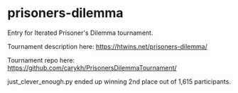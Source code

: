 # prisoners-dilemma
Entry for Iterated Prisoner's Dilemma tournament.

Tournament description here: https://htwins.net/prisoners-dilemma/

Tournament repo here: https://github.com/carykh/PrisonersDilemmaTournament/

just_clever_enough.py ended up winning 2nd place out of 1,615 participants.
